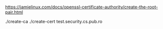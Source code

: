 https://jamielinux.com/docs/openssl-certificate-authority/create-the-root-pair.html

./create-ca
./create-cert test.security.cs.pub.ro
